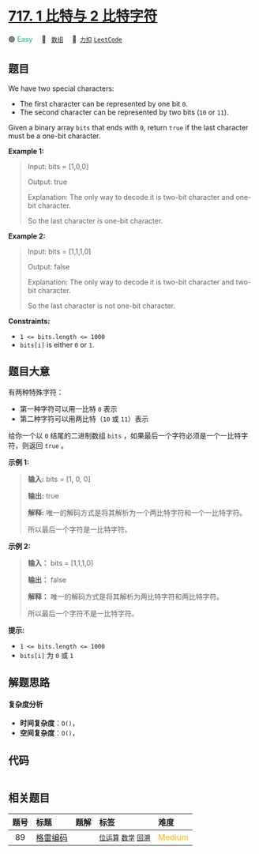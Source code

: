 # [717. 1 比特与 2 比特字符](https://2xiao.github.io/leetcode-js/problem/0717.html)

🟢 <font color=#15bd66>Easy</font>&emsp; 🔖&ensp; [`数组`](/tag/array.md)&emsp; 🔗&ensp;[`力扣`](https://leetcode.cn/problems/1-bit-and-2-bit-characters) [`LeetCode`](https://leetcode.com/problems/1-bit-and-2-bit-characters)

## 题目

We have two special characters:

  * The first character can be represented by one bit `0`.
  * The second character can be represented by two bits (`10` or `11`).

Given a binary array `bits` that ends with `0`, return `true` if the last
character must be a one-bit character.



**Example 1:**

> Input: bits = [1,0,0]
> 
> Output: true
> 
> Explanation: The only way to decode it is two-bit character and one-bit character.
> 
> So the last character is one-bit character.

**Example 2:**

> Input: bits = [1,1,1,0]
> 
> Output: false
> 
> Explanation: The only way to decode it is two-bit character and two-bit character.
> 
> So the last character is not one-bit character.

**Constraints:**

  * `1 <= bits.length <= 1000`
  * `bits[i]` is either `0` or `1`.


## 题目大意

有两种特殊字符：

  * 第一种字符可以用一比特 `0` 表示
  * 第二种字符可以用两比特（`10` 或 `11`）表示

给你一个以 `0` 结尾的二进制数组 `bits` ，如果最后一个字符必须是一个一比特字符，则返回 `true` 。



**示例  1:**

> 
> 
> 
> 
> 
> **输入:** bits = [1, 0, 0]
> 
> **输出:** true
> 
> **解释:** 唯一的解码方式是将其解析为一个两比特字符和一个一比特字符。
> 
> 所以最后一个字符是一比特字符。
> 
> 

**示例  2:**

> 
> 
> 
> 
> 
> **输入：** bits = [1,1,1,0]
> 
> **输出：** false
> 
> **解释：** 唯一的解码方式是将其解析为两比特字符和两比特字符。
> 
> 所以最后一个字符不是一比特字符。
> 
> 



**提示:**

  * `1 <= bits.length <= 1000`
  * `bits[i]` 为 `0` 或 `1`


## 解题思路

#### 复杂度分析

- **时间复杂度**：`O()`，
- **空间复杂度**：`O()`，

## 代码

```javascript

```

## 相关题目

<!-- prettier-ignore -->
| 题号 | 标题 | 题解 | 标签 | 难度 |
| :------: | :------ | :------: | :------ | :------ |
| 89 | [格雷编码](https://leetcode.com/problems/gray-code) |  |  [`位运算`](/tag/bit-manipulation.md) [`数学`](/tag/math.md) [`回溯`](/tag/backtracking.md) | <font color=#ffb800>Medium</font> |